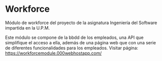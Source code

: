 # Workforce
Módulo de workforce del proyecto de la asignatura Ingeniería del Software impartida en la U.P.M.

Este módulo se compone de la bbdd de los empleados, una API que simplifique el acceso a ella, además de una página web que con una serie de diferentes funcionalidades para los empleados.
Visitar página:
https://workforcemodule.000webhostapp.com/


